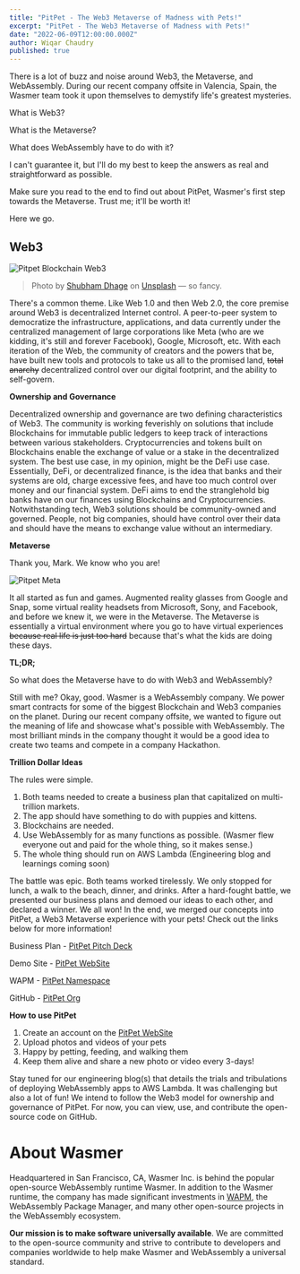 ```yaml
---
title: "PitPet - The Web3 Metaverse of Madness with Pets!"
excerpt: "PitPet - The Web3 Metaverse of Madness with Pets!"
date: "2022-06-09T12:00:00.000Z"
author: Wiqar Chaudry
published: true
---
```


There is a lot of buzz and noise around Web3, the Metaverse, and WebAssembly. During our recent company offsite in Valencia, Spain, the Wasmer team took it upon themselves to demystify life's greatest mysteries.

What is Web3?

What is the Metaverse?

What does WebAssembly have to do with it?

I can't guarantee it, but I'll do my best to keep the answers as real and straightforward as possible.

Make sure you read to the end to find out about PitPet, Wasmer's first step towards the Metaverse. Trust me; it'll be worth it!

Here we go.

## Web3

![Pitpet Blockchain Web3](/images/blog/pitpet/blockchain.jpg)

> Photo by [Shubham Dhage](https://unsplash.com/es/@theshubhamdhage?utm_source=unsplash&utm_medium=referral&utm_content=creditCopyText) on [Unsplash](https://unsplash.com/s/photos/web3?utm_source=unsplash&utm_medium=referral&utm_content=creditCopyText) — so fancy.

There's a common theme. Like Web 1.0 and then Web 2.0, the core premise around Web3 is decentralized Internet control. A peer-to-peer system to democratize the infrastructure, applications, and data currently under the centralized management of large corporations like Meta (who are we kidding, it's still and forever Facebook), Google, Microsoft, etc. With each iteration of the Web, the community of creators and the powers that be, have built new tools and protocols to take us all to the promised land, <s>total anarchy</s> decentralized control over our digital footprint, and the ability to self-govern.

**Ownership and Governance**

Decentralized ownership and governance are two defining characteristics of Web3. The community is working feverishly on solutions that include Blockchains for immutable public ledgers to keep track of interactions between various stakeholders. Cryptocurrencies and tokens built on Blockchains enable the exchange of value or a stake in the decentralized system. The best use case, in my opinion, might be the DeFi use case. Essentially, DeFi, or decentralized finance, is the idea that banks and their systems are old, charge excessive fees, and have too much control over money and our financial system. DeFi aims to end the stranglehold big banks have on our finances using Blockchains and Cryptocurrencies. Notwithstanding tech, Web3 solutions should be community-owned and governed. People, not big companies, should have control over their data and should have the means to exchange value without an intermediary.

**Metaverse**

Thank you, Mark. We know who you are!

![Pitpet Meta](/images/blog/pitpet/meta.png)

It all started as fun and games. Augmented reality glasses from Google and Snap, some virtual reality headsets from Microsoft, Sony, and Facebook, and before we knew it, we were in the Metaverse. The Metaverse is essentially a virtual environment where you go to have virtual experiences <s>because real life is just too hard</s> because that's what the kids are doing these days.

**TL;DR;**

So what does the Metaverse have to do with Web3 and WebAssembly?

Still with me? Okay, good. Wasmer is a WebAssembly company. We power smart contracts for some of the biggest Blockchain and Web3 companies on the planet. During our recent company offsite, we wanted to figure out the meaning of life and showcase what's possible with WebAssembly. The most brilliant minds in the company thought it would be a good idea to create two teams and compete in a company Hackathon.

**Trillion Dollar Ideas**

The rules were simple.

1. Both teams needed to create a business plan that capitalized on multi-trillion markets.
2. The app should have something to do with puppies and kittens.
3. Blockchains are needed.
4. Use WebAssembly for as many functions as possible. (Wasmer flew everyone out and paid for the whole thing, so it makes sense.)
5. The whole thing should run on AWS Lambda (Engineering blog and learnings coming soon)

The battle was epic. Both teams worked tirelessly. We only stopped for lunch, a walk to the beach, dinner, and drinks. After a hard-fought battle, we presented our business plans and demoed our ideas to each other, and declared a winner. We all won! In the end, we merged our concepts into PitPet, a Web3 Metaverse experience with your pets! Check out the links below for more information!

Business Plan - [PitPet Pitch Deck](https://docs.google.com/presentation/d/1l4VDbhTeiv1bnUtof3OpVuJhkRzowcVY9f2tEB3I12c/edit?usp=sharing)

Demo Site - [PitPet WebSite](https://pitpet.xyz/)

WAPM - [PitPet Namespace](https://wapm.io/pitpet)

GitHub - [PitPet Org](https://github.com/pitpet-xyz)

**How to use PitPet**

1. Create an account on the [PitPet WebSite](https://pitpet.xyz/)
2. Upload photos and videos of your pets
3. Happy by petting, feeding, and walking them
4. Keep them alive and share a new photo or video every 3-days!

Stay tuned for our engineering blog(s) that details the trials and tribulations of deploying WebAssembly apps to AWS Lambda. It was challenging but also a lot of fun! We intend to follow the Web3 model for ownership and governance of PitPet. For now, you can view, use, and contribute the open-source code on GitHub.

# About Wasmer

Headquartered in San Francisco, CA, Wasmer Inc. is behind the popular open-source WebAssembly runtime Wasmer. In addition to the Wasmer runtime, the company has made significant investments in [WAPM](https://wapm.io/), the WebAssembly Package Manager, and many other open-source projects in the WebAssembly ecosystem.

**Our mission is to make software universally available**. We are committed to the open-source community and strive to contribute to developers and companies worldwide to help make Wasmer and WebAssembly a universal standard.
